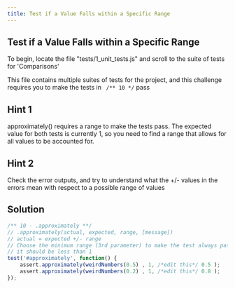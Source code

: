 ```yaml
---
title: Test if a Value Falls within a Specific Range
---
```

## Test if a Value Falls within a Specific Range

To begin, locate the file "tests/1_unit_tests.js" and scroll to the suite of tests for 'Comparisons'

This file contains multiple suites of tests for the project, and this challenge requires you to make the tests in ``` /** 10 */``` pass

## Hint 1

approximately() requires a range to make the tests pass. The expected value for both tests is currently 1, so you need to find a range that allows for all values to be accounted for. 

## Hint 2

Check the error outputs, and try to understand what the +/- values in the errors mean with respect to a possible range of values

## Solution
```js
/** 10 - .approximately **/
// .approximately(actual, expected, range, [message])
// actual = expected +/- range
// Choose the minimum range (3rd parameter) to make the test always pass
// it should be less than 1
test('#approximately', function() {
    assert.approximately(weirdNumbers(0.5) , 1, /*edit this*/ 0.5 );
    assert.approximately(weirdNumbers(0.2) , 1, /*edit this*/ 0.8 );
});
```